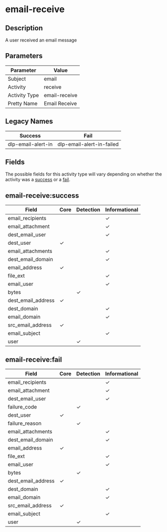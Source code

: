 email-receive
=============

Description
-----------
A user received an email message

Parameters
----------
| Parameter     | Value         |
| ------------- | ------------- |
| Subject       | email         |
| Activity      | receive       |
| Activity Type | email-receive |
| Pretty Name   | Email Receive |

Legacy Names
------------
| Success                | Fail                          |
| ---------------------- | ----------------------------- |
| dlp-email-alert-in<br> | dlp-email-alert-in-failed<br> |

Fields
------

The possible fields for this activity type will vary depending on whether the activity was a [success](#email-receivesuccess) or a [fail](#email-receivefail).


email-receive:success
---------------------

| Field              | Core     | Detection | Informational |
| ------------------ | -------- | --------- | ------------- |
| email_recipients   |          |           | &#10003;      |
| email_attachment   |          |           | &#10003;      |
| dest_email_user    |          |           | &#10003;      |
| dest_user          | &#10003; |           |               |
| email_attachments  |          |           | &#10003;      |
| dest_email_domain  |          |           | &#10003;      |
| email_address      | &#10003; |           |               |
| file_ext           |          |           | &#10003;      |
| email_user         |          |           | &#10003;      |
| bytes              |          | &#10003;  |               |
| dest_email_address | &#10003; |           |               |
| dest_domain        |          |           | &#10003;      |
| email_domain       |          |           | &#10003;      |
| src_email_address  | &#10003; |           |               |
| email_subject      |          |           | &#10003;      |
| user               |          | &#10003;  |               |

email-receive:fail
------------------

| Field              | Core     | Detection | Informational |
| ------------------ | -------- | --------- | ------------- |
| email_recipients   |          |           | &#10003;      |
| email_attachment   |          |           | &#10003;      |
| dest_email_user    |          |           | &#10003;      |
| failure_code       |          | &#10003;  |               |
| dest_user          | &#10003; |           |               |
| failure_reason     |          | &#10003;  |               |
| email_attachments  |          |           | &#10003;      |
| dest_email_domain  |          |           | &#10003;      |
| email_address      | &#10003; |           |               |
| file_ext           |          |           | &#10003;      |
| email_user         |          |           | &#10003;      |
| bytes              |          | &#10003;  |               |
| dest_email_address | &#10003; |           |               |
| dest_domain        |          |           | &#10003;      |
| email_domain       |          |           | &#10003;      |
| src_email_address  | &#10003; |           |               |
| email_subject      |          |           | &#10003;      |
| user               |          | &#10003;  |               |